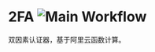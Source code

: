 # 2FA ![Main Workflow](https://github.com/Tarocch1/2FA/workflows/Main%20Workflow/badge.svg)

双因素认证器，基于阿里云函数计算。
